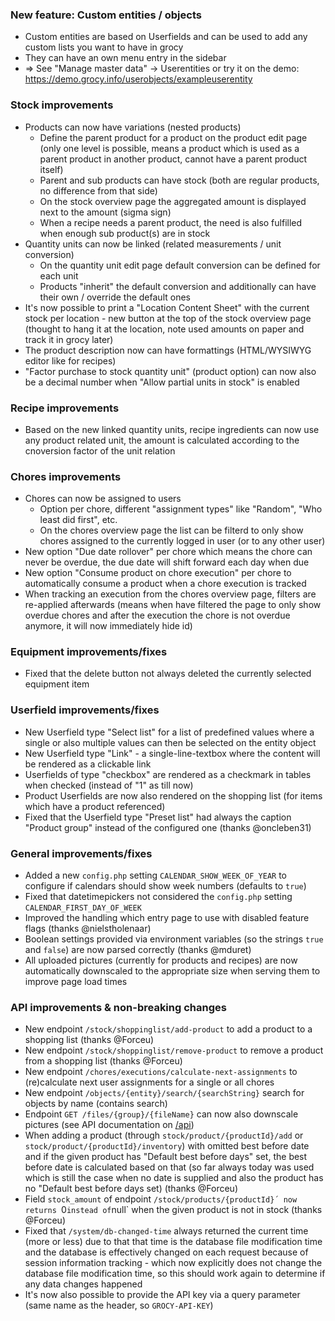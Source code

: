 ### New feature: Custom entities / objects
- Custom entities are based on Userfields and can be used to add any custom lists you want to have in grocy
- They can have an own menu entry in the sidebar
- => See "Manage master data" -> Userentities or try it on the demo: https://demo.grocy.info/userobjects/exampleuserentity

### Stock improvements
- Products can now have variations (nested products)
  - Define the parent product for a product on the product edit page (only one level is possible, means a product which is used as a parent product in another product, cannot have a parent product itself)
  - Parent and sub products can have stock (both are regular products, no difference from that side)
  - On the stock overview page the aggregated amount is displayed next to the amount (sigma sign)
  - When a recipe needs a parent product, the need is also fulfilled when enough sub product(s) are in stock
- Quantity units can now be linked (related measurements / unit conversion)
  - On the quantity unit edit page default conversion can be defined for each unit
  - Products "inherit" the default conversion and additionally can have their own / override the default ones
- It's now possible to print a "Location Content Sheet" with the current stock per location - new button at the top of the stock overview page (thought to hang it at the location, note used amounts on paper and track it in grocy later)
- The product description now can have formattings (HTML/WYSIWYG editor like for recipes)
- "Factor purchase to stock quantity unit" (product option) can now also be a decimal number when "Allow partial units in stock" is enabled

### Recipe improvements
- Based on the new linked quantity units, recipe ingredients can now use any product related unit, the amount is calculated according to the cnoversion factor of the unit relation

### Chores improvements
- Chores can now be assigned to users
  - Option per chore, different "assignment types" like "Random", "Who least did first", etc.
  - On the chores overview page the list can be filterd to only show chores assigned to the currently logged in user (or to any other user)
- New option "Due date rollover" per chore which means the chore can never be overdue, the due date will shift forward each day when due
- New option "Consume product on chore execution" per chore to automatically consume a product when a chore execution is tracked
- When tracking an execution from the chores overview page, filters are re-applied afterwards (means when have filtered the page to only show overdue chores and after the execution the chore is not overdue anymore, it will now immediately hide id)

### Equipment improvements/fixes
- Fixed that the delete button not always deleted the currently selected equipment item

### Userfield improvements/fixes
- New Userfield type "Select list" for a list of predefined values where a single or also multiple values can then be selected on the entity object
- New Userfield type "Link" - a single-line-textbox where the content will be rendered as a clickable link
- Userfields of type "checkbox" are rendered as a checkmark in tables when checked (instead of "1" as till now)
- Product Userfields are now also rendered on the shopping list (for items which have a product referenced)
- Fixed that the Userfield type "Preset list" had always the caption "Product group" instead of the configured one (thanks @oncleben31)

### General improvements/fixes
- Added a new `config.php` setting `CALENDAR_SHOW_WEEK_OF_YEAR` to configure if calendars should show week numbers (defaults to `true`)
- Fixed that datetimepickers not considered the `config.php` setting `CALENDAR_FIRST_DAY_OF_WEEK`
- Improved the handling which entry page to use with disabled feature flags (thanks @nielstholenaar)
- Boolean settings provided via environment variables (so the strings `true` and `false`) are now parsed correctly (thanks @mduret)
- All uploaded pictures (currently for products and recipes) are now automatically downscaled to the appropriate size when serving them to improve page load times

### API improvements & non-breaking changes
  - New endpoint `/stock/shoppinglist/add-product` to add a product to a shopping list (thanks @Forceu)
  - New endpoint `/stock/shoppinglist/remove-product` to remove a product from a shopping list (thanks @Forceu)
  - New endpoint `/chores/executions/calculate-next-assignments` to (re)calculate next user assignments for a single or all chores
  - New endpoint `/objects/{entity}/search/{searchString}` search for objects by name (contains search)
  - Endpoint `GET /files/{group}/{fileName}` can now also downscale pictures (see API documentation on [/api](https://demo-en.grocy.info/api))
  - When adding a product (through `stock/product/{productId}/add` or `stock/product/{productId}/inventory`) with omitted best before date and if the given product has "Default best before days" set, the best before date is calculated based on that (so far always today was used which is still the case when no date is supplied and also the product has no "Default best before days set) (thanks @Forceu)
  - Field `stock_amount` of endpoint `/stock/products/{productId}´ now returns `0` instead of `null` when the given product is not in stock (thanks @Forceu)
  - Fixed that `/system/db-changed-time` always returned the current time (more or less) due to that that time is the database file modification time and the database is effectively changed on each request because of session information tracking - which now explicitly does not change the database file modification time, so this should work again to determine if any data changes happened
  - It's now also possible to provide the API key via a query parameter (same name as the header, so `GROCY-API-KEY`)

